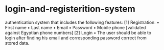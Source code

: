 # login-and-registerition-system
authentication system that includes the following features: [1] Registration: 
• First name 
• Last name 
• Email 
• Password 
• Mobile phone [validated against Egyptian phone numbers] 
[2] Login 
• The user should be able to login after finding his email and corresponding password correct from stored data.

